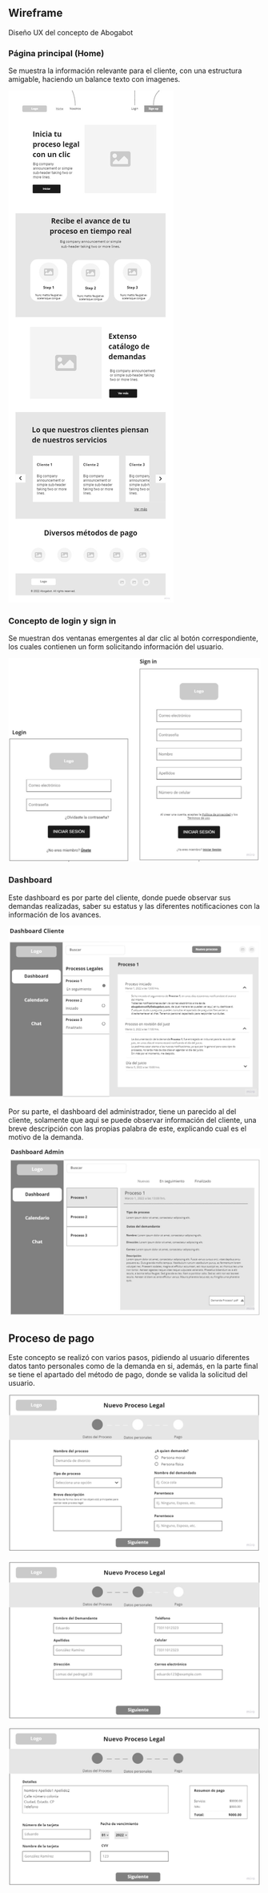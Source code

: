 ## Wireframe

Diseño UX del concepto de Abogabot

### Página principal (Home)

Se muestra la información relevante para el cliente, con una estructura amigable, haciendo un balance texto con imagenes.

![1646449724174.png](image/wireframe/1646449724174.png)

### Concepto de login y sign in

Se muestran dos ventanas emergentes al dar clic al botón correspondiente, los cuales contienen un form solicitando información del usuario.

![1646449887271.png](image/wireframe/1646449887271.png)

### Dashboard

Este dashboard es por parte del cliente, donde puede observar sus demandas realizadas, saber su estatus y las diferentes notificaciones con la información de los avances.

![1646449977589.png](image/wireframe/1646449977589.png)

Por su parte, el dashboard del administrador, tiene un parecido al del cliente, solamente que aqui se puede observar información del cliente, una breve descripción con las propias palabra de este, explicando cual es el motivo de la demanda.

![1646450065853.png](image/wireframe/1646450065853.png)

## Proceso de pago

Este concepto se realizó con varios pasos, pidiendo al usuario diferentes datos tanto personales como de la demanda en si, además, en la parte final se tiene el apartado del método de pago, donde se valida la solicitud del usuario.

![1646450182402.png](image/wireframe/1646450182402.png)

![1646450188796.png](image/wireframe/1646450188796.png)

![1646450201947.png](image/wireframe/1646450201947.png)
